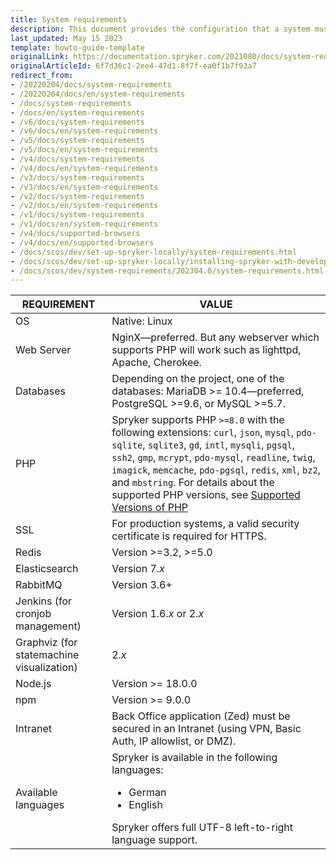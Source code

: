 ```yaml
---
title: System requirements
description: This document provides the configuration that a system must have in order for the Spryker project to run smoothly and efficiently.
last_updated: May 15 2023
template: howto-guide-template
originalLink: https://documentation.spryker.com/2021080/docs/system-requirements
originalArticleId: 6f7d36c1-2ee4-47d1-8f7f-ea0f1b7f93a7
redirect_from:
- /20220204/docs/system-requirements
- /20220204/docs/en/system-requirements
- /docs/system-requirements
- /docs/en/system-requirements
- /v6/docs/system-requirements
- /v6/docs/en/system-requirements
- /v5/docs/system-requirements
- /v5/docs/en/system-requirements
- /v4/docs/system-requirements
- /v4/docs/en/system-requirements
- /v3/docs/system-requirements
- /v3/docs/en/system-requirements
- /v2/docs/system-requirements
- /v2/docs/en/system-requirements
- /v1/docs/system-requirements
- /v1/docs/en/system-requirements
- /v4/docs/supported-browsers
- /v4/docs/en/supported-browsers
- /docs/scos/dev/set-up-spryker-locally/system-requirements.html
- /docs/scos/dev/set-up-spryker-locally/installing-spryker-with-development-virtual-machine/devvm-system-requirements.html
- /docs/scos/dev/system-requirements/202304.0/system-requirements.html
---
```

| REQUIREMENT | VALUE |
|---|---|
| OS                                        | Native: Linux                                                                                                                                                                                                                                                                                                                                                                                                                                                         |
| Web Server                                | NginX—preferred. But any webserver which supports PHP will work such as lighttpd, Apache, Cherokee.                                                                                                                                                                                                                                                                                                                                                                   |
| Databases                                 | Depending on the project, one of the databases: MariaDB >= 10.4—preferred, PostgreSQL >=9.6, or MySQL >=5.7.                                                                                                                                                                                                                                                                                                                                                          |
| PHP                                       | Spryker supports PHP `>=8.0` with the following extensions: `curl`, `json`, `mysql`, `pdo-sqlite`, `sqlite3`, `gd`, `intl`, `mysqli`, `pgsql`, `ssh2`, `gmp`, `mcrypt`, `pdo-mysql`, `readline`, `twig`, `imagick`, `memcache`, `pdo-pgsql`, `redis`, `xml`, `bz2`, and `mbstring`. For details about the supported PHP versions, see [Supported Versions of PHP](/docs/scos/user/intro-to-spryker/whats-new/supported-versions-of-php.html) |
| SSL                                       | For production systems, a valid security certificate is required for HTTPS.                                                                                                                                                                                                                                                                                                                                                                                           |
| Redis                                     | Version >=3.2, >=5.0                                                                                                                                                                                                                                                                                                                                                                                                                                                  |
| Elasticsearch                             | Version 7.*x*                                                                                                                                                                                                                                                                                                                                                                                                                                                           |
| RabbitMQ                                  | Version 3.6+                                                                                                                                                                                                                                                                                                                                                                                                                                                          |
| Jenkins (for cronjob management)          | Version 1.6.*x* or 2.*x*                                                                                                                                                                                                                                                                                                                                                                                                                                                  |
| Graphviz (for statemachine visualization) | 2.*x*                                                                                                                                                                                                                                                                                                                                                                                                                                                                   |
| Node.js                                   | Version >= 18.0.0                                                                                                                                                                                                                                                                                                                                                                                                                                                     |
| npm                                       | Version >= 9.0.0                                                                                                                                                                                                                                                                                                                                                                                                                                                      |
| Intranet                                  | Back Office application (Zed) must be secured in an Intranet (using VPN, Basic Auth, IP allowlist, or DMZ).                                                                                                                                                                                                                                                                                                                                                            |
| Available languages                       | Spryker is available in the following languages:<ul><li>German</li><li>English</li></ul> Spryker offers full UTF-8 left-to-right language support.                                                                                                                                                                                                                                                                                                                    |
